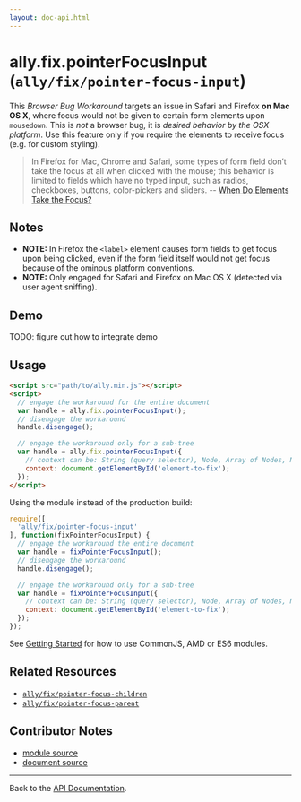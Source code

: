 ```yaml
---
layout: doc-api.html
---
```


# ally.fix.pointerFocusInput (`ally/fix/pointer-focus-input`)

This *Browser Bug Workaround* targets an issue in Safari and Firefox **on Mac OS X**, where focus would not be given to certain form elements upon `mousedown`. This is *not* a browser bug, it is *desired behavior by the OSX platform*. Use this feature only if you require the elements to receive focus (e.g. for custom styling).

> In Firefox for Mac, Chrome and Safari, some types of form field don’t take the focus at all when clicked with the mouse; this behavior is limited to fields which have no typed input, such as radios, checkboxes, buttons, color-pickers and sliders.
> -- [When Do Elements Take the Focus?](http://www.sitepoint.com/when-do-elements-take-the-focus/)


## Notes

* **NOTE:** In Firefox the `<label>` element causes form fields to get focus upon being clicked,
even if the form field itself would not get focus because of the ominous platform conventions.
* **NOTE:** Only engaged for Safari and Firefox on Mac OS X (detected via user agent sniffing).


## Demo

TODO: figure out how to integrate demo


## Usage

```html
<script src="path/to/ally.min.js"></script>
<script>
  // engage the workaround for the entire document
  var handle = ally.fix.pointerFocusInput();
  // disengage the workaround
  handle.disengage();

  // engage the workaround only for a sub-tree
  var handle = ally.fix.pointerFocusInput({
    // context can be: String (query selector), Node, Array of Nodes, NodeList, HTMLCollection
    context: document.getElementById('element-to-fix');
  });
</script>
```

Using the module instead of the production build:

```js
require([
  'ally/fix/pointer-focus-input'
], function(fixPointerFocusInput) {
  // engage the workaround the entire document
  var handle = fixPointerFocusInput();
  // disengage the workaround
  handle.disengage();

  // engage the workaround only for a sub-tree
  var handle = fixPointerFocusInput({
    // context can be: String (query selector), Node, Array of Nodes, NodeList, HTMLCollection
    context: document.getElementById('element-to-fix');
  });
});
```

See [Getting Started](../../getting-started.md) for how to use CommonJS, AMD or ES6 modules.


## Related Resources

* [`ally/fix/pointer-focus-children`](pointer-focus-children.md)
* [`ally/fix/pointer-focus-parent`](pointer-focus-parent.md)


## Contributor Notes

* [module source](https://github.com/medialize/ally.js/blob/build-modules/src/fix/pointer-focus-input.js)
* [document source](https://github.com/medialize/ally.js/blob/build-modules/docs/api/fix/pointer-focus-input.md)

---

Back to the [API Documentation](../README.md).

